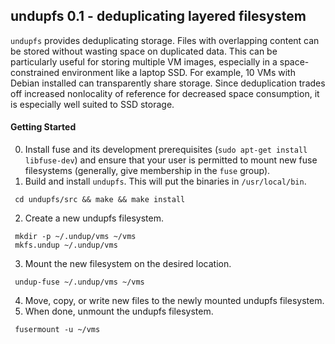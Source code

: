 ## undupfs 0.1 - deduplicating layered filesystem

`undupfs` provides deduplicating storage.  Files with overlapping content can be
stored without wasting space on duplicated data.  This can be particularly
useful for storing multiple VM images, especially in a space-constrained
environment like a laptop SSD.  For example, 10 VMs with Debian installed can
transparently share storage.  Since deduplication trades off increased
nonlocality of reference for decreased space consumption, it is especially well
suited to SSD storage.

#### Getting Started

0. Install fuse and its development prerequisites (`sudo apt-get install
libfuse-dev`) and ensure that your user is permitted to mount new fuse
filesystems (generally, give membership in the `fuse` group).
1. Build and install `undupfs`.  This will put the binaries in `/usr/local/bin`.
```
 cd undupfs/src && make && make install
```
2. Create a new undupfs filesystem.
```
 mkdir -p ~/.undup/vms ~/vms
 mkfs.undup ~/.undup/vms
```
3. Mount the new filesystem on the desired location.
```
 undup-fuse ~/.undup/vms ~/vms
```
4. Move, copy, or write new files to the newly mounted undupfs filesystem.
5. When done, unmount the undupfs filesystem.
```
 fusermount -u ~/vms
```

